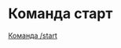 # Команда старт

<a href = "https://github.com/mikh-maksi/own-finances-bot/blob/main/04bot_command_costs%20copy.py">Команда /start</a>
